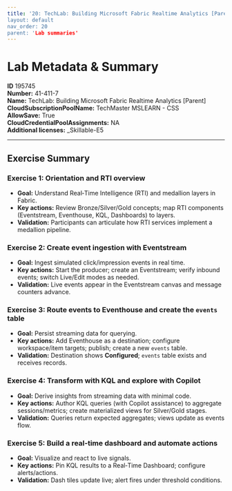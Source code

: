 ```yaml
---
title: '20: TechLab: Building Microsoft Fabric Realtime Analytics [Parent]` 
layout: default
nav_order: 20
parent: 'Lab summaries'
--- 
```


# Lab Metadata & Summary

**ID** 195745  
**Number:** 41-411-7  
**Name:** TechLab: Building Microsoft Fabric Realtime Analytics [Parent]  
**CloudSubscriptionPoolName:** TechMaster MSLEARN - CSS  
**AllowSave:** True  
**CloudCredentialPoolAssignments:** NA  
**Additional licenses:** _Skillable-E5  

---

## Exercise Summary
### Exercise 1: Orientation and RTI overview
- **Goal:** Understand Real‑Time Intelligence (RTI) and medallion layers in Fabric.
- **Key actions:** Review Bronze/Silver/Gold concepts; map RTI components (Eventstream, Eventhouse, KQL, Dashboards) to layers.
- **Validation:** Participants can articulate how RTI services implement a medallion pipeline.

### Exercise 2: Create event ingestion with Eventstream
- **Goal:** Ingest simulated click/impression events in real time.
- **Key actions:** Start the producer; create an Eventstream; verify inbound events; switch Live/Edit modes as needed.
- **Validation:** Live events appear in the Eventstream canvas and message counters advance.

### Exercise 3: Route events to Eventhouse and create the `events` table
- **Goal:** Persist streaming data for querying.
- **Key actions:** Add Eventhouse as a destination; configure workspace/item targets; publish; create a new `events` table.
- **Validation:** Destination shows **Configured**; `events` table exists and receives records.

### Exercise 4: Transform with KQL and explore with Copilot
- **Goal:** Derive insights from streaming data with minimal code.
- **Key actions:** Author KQL queries (with Copilot assistance) to aggregate sessions/metrics; create materialized views for Silver/Gold stages.
- **Validation:** Queries return expected aggregates; views update as events flow.

### Exercise 5: Build a real‑time dashboard and automate actions
- **Goal:** Visualize and react to live signals.
- **Key actions:** Pin KQL results to a Real‑Time Dashboard; configure alerts/actions.
- **Validation:** Dash tiles update live; alert fires under threshold conditions.
